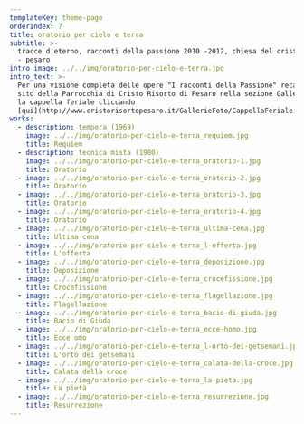 ```yaml
---
templateKey: theme-page
orderIndex: 7
title: oratorio per cielo e terra
subtitle: >-
  tracce d'eterno, racconti della passione 2010 -2012, chiesa del cristo risorto
  - pesaro
intro_image: ../../img/oratorio-per-cielo-e-terra.jpg
intro_text: >-
  Per una visione completa delle opere "I racconti della Passione" recarsi al
  sito della Parrocchia di Cristo Risorto di Pesaro nella sezione Galleria Foto:
  la cappella feriale cliccando
  [qui](http://www.cristorisortopesaro.it/GallerieFoto/CappellaFeriale.htm).
works:
  - description: tempera (1969)
    image: ../../img/oratorio-per-cielo-e-terra_requiem.jpg
    title: Requiem
  - description: tecnica mista (1980)
    image: ../../img/oratorio-per-cielo-e-terra_oratorio-1.jpg
    title: Oratorio
  - image: ../../img/oratorio-per-cielo-e-terra_oratorio-2.jpg
    title: Oratorio
  - image: ../../img/oratorio-per-cielo-e-terra_oratorio-3.jpg
    title: Oratorio
  - image: ../../img/oratorio-per-cielo-e-terra_oratorio-4.jpg
    title: Oratorio
  - image: ../../img/oratorio-per-cielo-e-terra_ultima-cena.jpg
    title: Ultima cena
  - image: ../../img/oratorio-per-cielo-e-terra_l-offerta.jpg
    title: L'offerta
  - image: ../../img/oratorio-per-cielo-e-terra_deposizione.jpg
    title: Deposizione
  - image: ../../img/oratorio-per-cielo-e-terra_crocefissione.jpg
    title: Crocefissione
  - image: ../../img/oratorio-per-cielo-e-terra_flagellazione.jpg
    title: Flagellazione
  - image: ../../img/oratorio-per-cielo-e-terra_bacio-di-giuda.jpg
    title: Bacio di Giuda
  - image: ../../img/oratorio-per-cielo-e-terra_ecce-homo.jpg
    title: Ecce omo
  - image: ../../img/oratorio-per-cielo-e-terra_l-orto-dei-getsemani.jpg
    title: L'orto dei getsemani
  - image: ../../img/oratorio-per-cielo-e-terra_calata-della-croce.jpg
    title: Calata della croce
  - image: ../../img/oratorio-per-cielo-e-terra_la-pieta.jpg
    title: La pietà
  - image: ../../img/oratorio-per-cielo-e-terra_resurrezione.jpg
    title: Resurrezione
---
```


